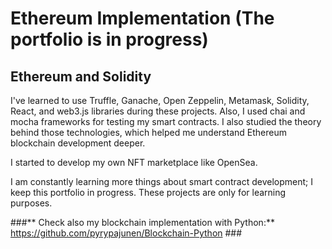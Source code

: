 # Ethereum Implementation (The portfolio is in progress)
## Ethereum and Solidity

I've learned to use Truffle, Ganache, Open Zeppelin, Metamask, Solidity, React, and web3.js libraries during these projects. Also, I used chai and mocha frameworks for testing my smart contracts. I also studied the theory behind those technologies, which helped me understand Ethereum blockchain development deeper. 

I started to develop my own NFT marketplace like OpenSea.

I am constantly learning more things about smart contract development; I keep this portfolio in progress. These projects are only for learning purposes.

###** Check also my blockchain implementation with Python:** https://github.com/pyrypajunen/Blockchain-Python ###





